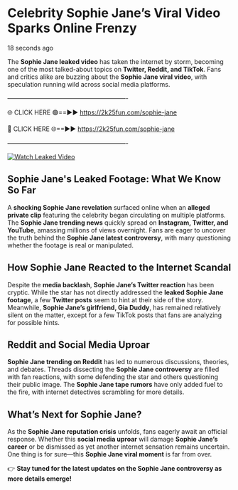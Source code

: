 # Celebrity Sophie Jane’s Viral Video Sparks Online Frenzy

18 seconds ago

The **Sophie Jane leaked video** has taken the internet by storm, becoming one of the most talked-about topics on **Twitter, Reddit, and TikTok**. Fans and critics alike are buzzing about the **Sophie Jane viral video**, with speculation running wild across social media platforms.

———————————————————-

🌐 CLICK HERE 🟢==►► https://2k25fun.com/sophie-jane

🔴 CLICK HERE 🌐==►► https://2k25fun.com/sophie-jane

———————————————————-

[![Watch Leaked Video](https://miro.medium.com/v2/resize:fit:828/format:webp/1*cilzJN44JGOrTw9NJCrNHA.gif "Watch Leaked Video")](https://2k25fun.com/sophie-jane)

## **Sophie Jane's Leaked Footage: What We Know So Far**  
A **shocking Sophie Jane revelation** surfaced online when an **alleged private clip** featuring the celebrity began circulating on multiple platforms. The **Sophie Jane trending news** quickly spread on **Instagram, Twitter, and YouTube**, amassing millions of views overnight. Fans are eager to uncover the truth behind the **Sophie Jane latest controversy**, with many questioning whether the footage is real or manipulated.  

## **How Sophie Jane Reacted to the Internet Scandal**  
Despite the **media backlash**, **Sophie Jane’s Twitter reaction** has been cryptic. While the star has not directly addressed the **leaked Sophie Jane footage**, a few **Twitter posts** seem to hint at their side of the story. Meanwhile, **Sophie Jane’s girlfriend, Gia Duddy**, has remained relatively silent on the matter, except for a few TikTok posts that fans are analyzing for possible hints.  

## **Reddit and Social Media Uproar**  
**Sophie Jane trending on Reddit** has led to numerous discussions, theories, and debates. Threads dissecting the **Sophie Jane controversy** are filled with fan reactions, with some defending the star and others questioning their public image. The **Sophie Jane tape rumors** have only added fuel to the fire, with internet detectives scrambling for more details.  

## **What’s Next for Sophie Jane?**  
As the **Sophie Jane reputation crisis** unfolds, fans eagerly await an official response. Whether this **social media uproar** will damage **Sophie Jane’s career** or be dismissed as yet another internet sensation remains uncertain. One thing is for sure—this **Sophie Jane viral moment** is far from over.  

👉 **Stay tuned for the latest updates on the Sophie Jane controversy as more details emerge!**  
